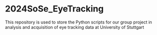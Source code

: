 # 2024SoSe_EyeTracking
This repository is used to store the Python scripts for our group project in analysis and acquisition of eye tracking data at University of Stuttgart
